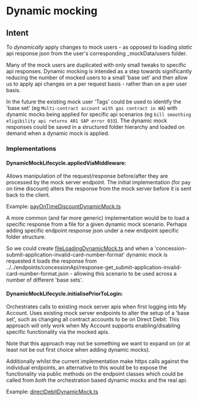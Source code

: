 # Dynamic mocking

## Intent

To *dynamically* apply changes to mock users - as opposed to loading *static* api response json from the user's corresponding _mockData/users folder.

Many of the mock users are duplicated with only small tweaks to specific api responses. Dynamic mocking is intended as a step towards significantly reducing the number of mocked users to a small 'base set' and then allow us to apply api changes on a per request basis - rather than on a per user basis.

In the future the existing mock user 'Tags' could be used to identify the 'base set' (eg `Multi-contract account with gas contract in WA`) with dynamic mocks being applied for specific api scenarios (eg `bill smoothing eligibility api returns 401 SAP error 033`). The dynamic mock responses could be saved in a structured folder hierarchy and loaded on demand when a dynamic mock is applied.

### Implementations

#### DynamicMockLifecycle.appliedViaMiddleware:
Allows manipulation of the request/response before/after they are processed by the mock server endpoint. The initial implementation (for pay on time discount) alters the
response from the mock server before it is sent back to the client.

Example: [payOnTimeDiscountDynamicMock.ts](./payOnTimeDiscountDynamicMock.ts)

A more common (and far more generic) implementation would be to load a specific response from a file for a given dynamic mock scenario. Perhaps adding specific endpoint response json under a new endpoint specific folder structure.

So we could create [fileLoadingDynamicMock.ts](./fileLoadingDynamicMock.ts) and when a 'concession-submit-application-invalid-card-number-format' dynamic mock is requested it loads the response from  ../../endpoints/concessionApi/response-get_submit-application-invalid-card-number-format.json - allowing this scenario to be used across a number of different 'base sets'.

#### DynamicMockLifecycle.initialisePriorToLogin:
Orchestrates calls to existing mock server apis when first logging into My Account. Uses existing mock server endpoints to alter the setup of a 'base set', such as changing all contract accounts to be on Direct Debit. This approach will only work when My Account supports enabling/disabling specific functionality via the mocked apis.

Note that this approach may not be something we want to expand on (or at least not be out first choice when adding dynamic mocks).

Additionally whilst the current implementation make https calls against the individual endpoints, an alternative to this would be to expose the functionality via public methods on the endpoint classes which could be called from *both* the orchestration based dynamic mocks and the real api.

Example: [directDebitDynamicMock.ts](../../endpoints/configApi/directDebitDynamicMock.ts)
